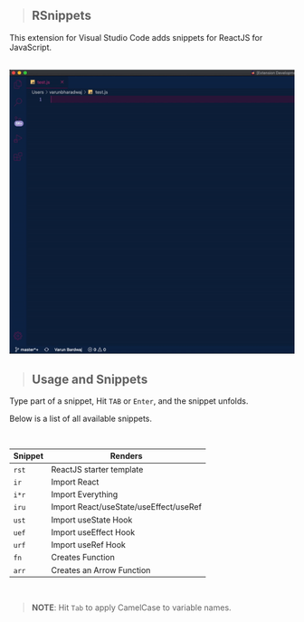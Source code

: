 > ## RSnippets

This extension for Visual Studio Code adds snippets for ReactJS for JavaScript.

<br />
<img src="https://raw.githubusercontent.com/varunpbardwaj/RSnippets/master/RSnippet.gif"  alt="JS">
<br />

> ## Usage and Snippets

Type part of a snippet, Hit `TAB` or `Enter`, and the snippet unfolds.

Below is a list of all available snippets.

<br/>

|Snippet|Renders|
|-------|-----------|
|`rst`|ReactJS starter template|
|`ir`|Import React|
|`i*r`|Import Everything|
|`iru`|Import React/useState/useEffect/useRef|
|`ust`|Import useState Hook|
|`uef`|Import useEffect Hook|
|`urf`|Import useRef Hook|
|`fn`|Creates Function|
|`arr`|Creates an Arrow Function|

<br/>

>**NOTE**: Hit `Tab` to apply CamelCase to variable names.